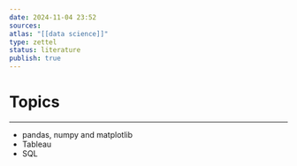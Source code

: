 ```yaml
---
date: 2024-11-04 23:52
sources: 
atlas: "[[data science]]"
type: zettel
status: literature
publish: true
---
```


# Topics
---
- pandas, numpy and matplotlib
- Tableau
- SQL